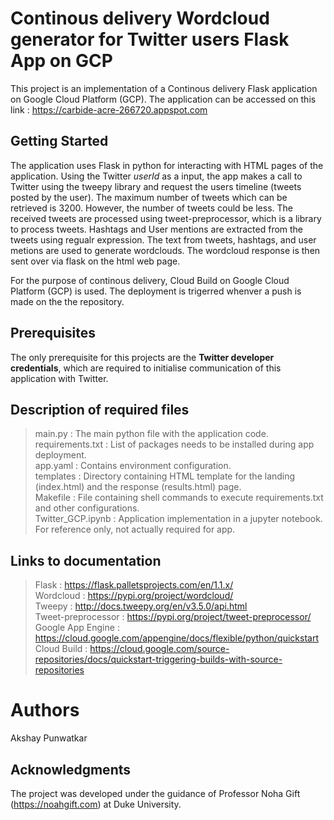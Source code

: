 # Continous delivery Wordcloud generator for Twitter users Flask App on GCP

This project is an implementation of a Continous delivery Flask application on Google Cloud Platform (GCP).
The application can be accessed on this link :  https://carbide-acre-266720.appspot.com

## Getting Started

The application uses Flask in python for interacting with HTML pages of the application. Using the Twitter *userId* as a input, the app makes a call to Twitter using the tweepy library and request the users timeline (tweets posted by the user). The maximum number of tweets which can be retrieved is 3200. However, the number of tweets could be less. The received tweets are processed using tweet-preprocessor, which is a library to process tweets. Hashtags and User mentions are extracted from the tweets using regualr expression. The text from tweets, hashtags, and user metions are used to generate wordclouds. The wordcloud response is then sent over via flask on the html web page.

For the purpose of continous delivery, Cloud Build on Google Cloud Platform (GCP) is used. The deployment is trigerred whenver a push is made on the the repository. 

## Prerequisites

The only prerequisite for this projects are the **Twitter developer credentials**, which are required to initialise communication of this application with Twitter. 

## Description of required files

> main.py : The main python file with the application code.   
> requirements.txt : List of packages needs to be installed during app deployment.   
> app.yaml : Contains environment configuration.   
> templates : Directory containing HTML template for the landing (index.html) and the response (results.html) page.    
> Makefile : File containing shell commands to execute requirements.txt and other configurations.     
> Twitter_GCP.ipynb : Application implementation in a jupyter notebook. For reference only, not actually required for app.    


## Links to documentation

> Flask :  https://flask.palletsprojects.com/en/1.1.x/    
> Wordcloud :  https://pypi.org/project/wordcloud/    
> Tweepy : http://docs.tweepy.org/en/v3.5.0/api.html    
> Tweet-preprocessor : https://pypi.org/project/tweet-preprocessor/    
> Google App Engine : https://cloud.google.com/appengine/docs/flexible/python/quickstart   
> Cloud Build : https://cloud.google.com/source-repositories/docs/quickstart-triggering-builds-with-source-repositories   

# Authors

Akshay Punwatkar

## Acknowledgments

The project was developed under the guidance of Professor Noha Gift (https://noahgift.com) at Duke University. 

